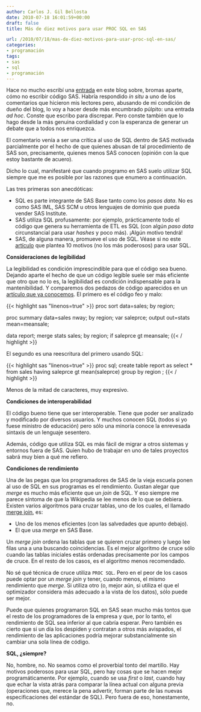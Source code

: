 ```yaml
---
author: Carlos J. Gil Bellosta
date: 2010-07-18 16:01:59+00:00
draft: false
title: Más de diez motivos para usar PROC SQL en SAS

url: /2010/07/18/mas-de-diez-motivos-para-usar-proc-sql-en-sas/
categories:
- programación
tags:
- sas
- sql
- programación
---
```


Hace no mucho escribí una [entrada](http://www.datanalytics.com/2010/07/03/¿programa-vd-en-sas-¡aprenda-a-ser-indispensable/) en este blog sobre, bromas aparte, cómo no escribir código SAS. Habría respondido _in situ_ a uno de los comentarios que hicieron mis lectores pero, abusando de mi condición de dueño del blog, lo voy a hacer desde más encumbrado púlpito: una entrada _ad hoc_. Conste que escribo para discrepar. Pero conste también que lo hago desde la más genuina cordialidad y con la esperanza de generar un debate que a todos nos enriquezca.

El comentario venía a ser una crítica al uso de SQL dentro de SAS motivada parcialmente por el hecho de que quienes abusan de tal procedimiento de SAS son, precisamente, quienes menos SAS conocen (opinión con la que estoy bastante de acuero).

Dicho lo cual, manifestaré que cuando programo en SAS suelo utilizar SQL siempre que me es posible por las razones que enumero a continuación.

Las tres primeras son anecdóticas:


* SQL es parte integrante de SAS Base tanto como los _pasos data_. No es como SAS IML, SAS SCM u otros lenguajes de dominio que pueda vender SAS Institute.
* SAS utiliza SQL profusamente: por ejemplo, prácticamente todo el código que genera su herramienta de ETL es SQL (con algún _paso data_ circunstancial para usar _hashes_ y poco más). ¡Algún motivo tendrá!
* SAS, de alguna manera, promueve el uso de SQL. Véase si no este [artículo](http://www2.sas.com/proceedings/sugi23/Handson/p131.pdf) que plantea 10 motivos (no los más poderosos) para usar SQL.

**Consideraciones de legibilidad**

La legibilidad es condición imprescindible para que el código sea bueno. Dejando aparte el hecho de que un código legible suele ser más eficiente que otro que no lo es, la legibilidad es condición indispensable para la mantenibilidad. Y comparemos dos pedazos de código aparecidos en un [artículo que ya conocemos](http://www.caloxy.com/papers/80JobSecuritySpecialist.pdf). El primero es el código feo y malo:

{{< highlight sas "linenos=true" >}}
proc sort data=sales;
by region;

proc summary data=sales nway;
	by region;
	var saleprce;
	output out=stats
	mean=meansale;

data report;
	merge stats sales;
	by region;
	if saleprce gt meansale;
{{< / highlight >}}


El segundo es una reescritura del primero usando SQL:

{{< highlight sas "linenos=true" >}}
proc sql;
	create table report as
	select * from sales
	having saleprce gt mean(saleprce)
	group by region
	;
{{< / highlight >}}

Menos de la mitad de caracteres, muy expresivo.

**Condiciones de interoperabilidad**

El código bueno tiene que ser interoperable. Tiene que poder ser analizado y modificado por diversos usuarios. Y muchos conocen SQL (todos si yo fuese ministro de educación) pero sólo una minoría conoce la enrevesada sintaxis de un lenguaje sesentero.

Además, código que utiliza SQL es más fácil de migrar a otros sistemas y entornos fuera de SAS. Quien hubo de trabajar en uno de tales proyectos sabrá muy bien a qué me refiero.

**Condiciones de rendimiento**

Una de las pegas que los programadores de SAS de la vieja escuela ponen al uso de SQL en sus programas es el rendimiento. Gustan alegar que _merge_ es mucho más eficiente que un _join_ de SQL. Y eso siempre me parece síntoma de que la Wikipedia se lee menos de lo que se debiera. Existen varios algoritmos para cruzar tablas, uno de los cuales, el llamado [merge join](http://en.wikipedia.org/wiki/Sort-merge_join), es:


* Uno de los menos eficientes (con las salvedades que apunto debajo).
* El que usa _merge_ en SAS Base.

Un _merge join_ ordena las tablas que se quieren cruzar primero y luego lee filas una a una buscando coincidencias. Es el mejor algoritmo de cruce sólo cuando las tablas iniciales estás ordenadas precisamente por los campos de cruce. En el resto de los casos, es el algoritmo menos recomendado.

No sé qué técnica de cruce utiliza `PROC SQL`. Pero en el peor de los casos puede optar por un _merge join_ y tener, cuando menos, el mismo rendimiento que _merge_. Si utiliza otro (o, mejor aún, si utiliza el que el optimizador considera más adecuado a la vista de los datos), sólo puede ser mejor.

Puede que quienes programaron SQL en SAS sean mucho más tontos que el resto de los programadores de la empresa y que, por lo tanto, el rendimiento de SQL sea inferior al que cabría esperar. Pero también es cierto que si un día los despiden y contratan a otros más avispados, el rendimiento de las aplicaciones podría mejorar substancialmente sin cambiar una sola línea de código.

**SQL, ¿siempre?**

No, hombre, no. No seamos como el proverbial tonto del martillo. Hay motivos poderosos para usar SQL, pero hay cosas que se hacen mejor programáticamente. Por ejemplo, cuando se usa _first_ o _last_, cuando hay que echar la vista atrás para comparar la línea actual con alguna previa (operaciones que, merece la pena advertir, forman parte de las nuevas especificaciones del estándar de SQL). Pero fuera de eso, honestamente, no.
